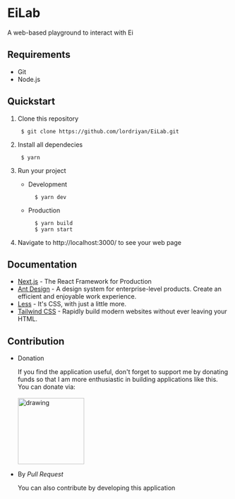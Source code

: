 # EiLab

A web-based playground to interact with Ei

## Requirements

- Git
- Node.js

## Quickstart

1. Clone this repository

        $ git clone https://github.com/lordriyan/EiLab.git

2. Install all dependecies

        $ yarn

3. Run your project

    - Development

            $ yarn dev

    - Production

            $ yarn build
            $ yarn start

4. Navigate to http://localhost:3000/ to see your web page

## Documentation

- [Next.js](https://nextjs.org/docs/getting-started) - The React Framework
for Production
- [Ant Design](https://ant.design/docs/react/introduce) - A design system for enterprise-level products. Create an efficient and enjoyable work experience.
- [Less](https://lesscss.org/usage/) - It's CSS, with just a little more.
- [Tailwind CSS](https://tailwindcss.com/docs/installation) - Rapidly build modern websites without ever leaving your HTML.

## Contribution

* Donation

	If you find the application useful, don't forget to support me by donating funds so that I am more enthusiastic in building applications like this. You can donate via: <br><br>
	<a href="https://trakteer.id/lord.riyan/tip" target="_blank">
		<img src="https://trakteer.id/images/mix/navbar-logo-lite.png" alt="drawing" width="150"/>
	</a>

* By <i>Pull Request</i>

	You can also contribute by developing this application
	

